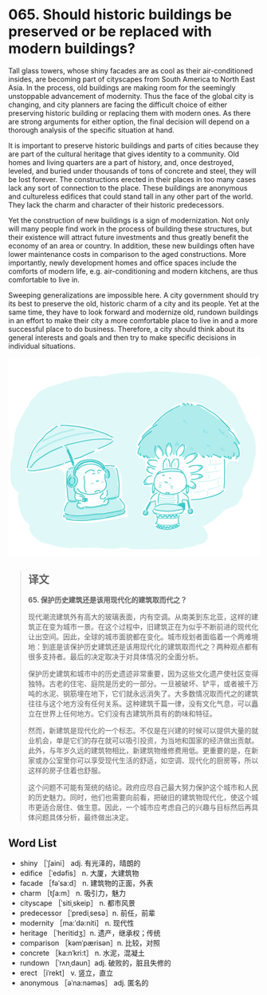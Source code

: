 # 065. Should historic buildings be preserved or be replaced with modern buildings?

Tall glass towers, whose shiny facades are as cool as their air-conditioned insides, are becoming part of cityscapes from South America to North East Asia. In the process, old buildings are making room for the seemingly unstoppable advancement of modernity. Thus the face of the global city is changing, and city planners are facing the difficult choice of either preserving historic building or replacing them with modern ones. As there are strong arguments for either option, the final decision will depend on a thorough analysis of the specific situation at hand.

It is important to preserve historic buildings and parts of cities because they are part of the cultural heritage that gives identity to a community. Old homes and living quarters are a part of history, and, once destroyed, leveled, and buried under thousands of tons of concrete and steel, they will be lost forever. The constructions erected in their places in too many cases lack any sort of connection to the place. These buildings are anonymous and cultureless edifices that could stand tall in any other part of the world. They lack the charm and character of their historic predecessors.

Yet the construction of new buildings is a sign of modernization. Not only will many people find work in the process of building these structures, but their existence will attract future investments and thus greatly benefit the economy of an area or country. In addition, these new buildings often have lower maintenance costs in comparison to the aged constructions. More importantly, newly development homes and office spaces include the comforts of modern life, e.g. air-conditioning and modern kitchens, are thus comfortable to live in.

Sweeping generalizations are impossible here. A city government should try its best to preserve the old, historic charm of a city and its people. Yet at the same time, they have to look forward and modernize old, rundown buildings in an effort to make their city a more comfortable place to live in and a more successful place to do business. Therefore, a city should think about its general interests and goals and then try to make specific decisions in individual situations.

![](.gitbook/assets/toefl-ibt-high-score-essays-065.jpg)

> ## 译文
>
> **65. 保护历史建筑还是该用现代化的建筑取而代之？**
>
> 现代潮流建筑外有高大的玻璃表面，内有空调。从南美到东北亚，这样的建筑正在变为城市一景。在这个过程中，旧建筑正在为似乎不断前进的现代化让出空间。因此，全球的城市面貌都在变化。城市规划者面临着一个两难境地：到底是该保护历史建筑还是该用现代化的建筑取而代之？两种观点都有很多支持者。最后的决定取决于对具体情况的全面分析。
>
> 保护历史建筑和城市中的历史遗迹非常重要，因为这些文化遗产使社区变得独特。古老的住宅、庭院是历史的一部分。一旦被破坏、铲平，或者被千万吨的水泥、钢筋埋在地下，它们就永远消失了。大多数情况取而代之的建筑往往与这个地方没有任何关系。这种建筑千篇一律，没有文化气息，可以矗立在世界上任何地方。它们没有古建筑所具有的韵味和特征。
>
> 然而，新建筑是现代化的一个标志。不仅是在兴建的时候可以提供大量的就业机会，单是它们的存在就可以吸引投资，为当地和国家的经济做出贡献。此外，与年岁久远的建筑物相比，新建筑物维修费用低。更重要的是，在新家或办公室里你可以享受现代生活的舒适，如空调、现代化的厨房等，所以这样的房子住着也舒服。
>
> 这个问题不可能有笼统的结论。政府应尽自己最大努力保护这个城市和人民的历史魅力。同时，他们也需要向前看，把破旧的建筑物现代化，使这个城市更适合居住、做生意。因此，一个城市应考虑自己的兴趣与目标然后再具体问题具体分析，最终做出决定。

## Word List

* shiny ［ˈʃaini］ adj. 有光泽的，晴朗的
* edifice ［ˈedəfis］ n. 大厦，大建筑物
* facade ［fəˈsa:d］ n. 建筑物的正面，外表
* charm ［tʃa:m］ n. 吸引力，魅力
* cityscape ［ˈsitiˌskeip］ n. 都市风景
* predecessor ［ˈprediˌsesə］n. 前任，前辈
* modernity ［ma:ˈdə:niti］ n. 现代性
* heritage ［ˈheritidʒ］n. 遗产，继承权；传统
* comparison ［kəmˈpærisən］n. 比较，对照
* concrete ［ka:nˈkri:t］ n. 水泥，混凝土
* rundown ［ˈrʌnˌdaun］adj. 破败的，脏且失修的
* erect ［iˈrekt］ v. 竖立，直立
* anonymous ［əˈna:nəməs］ adj. 匿名的

